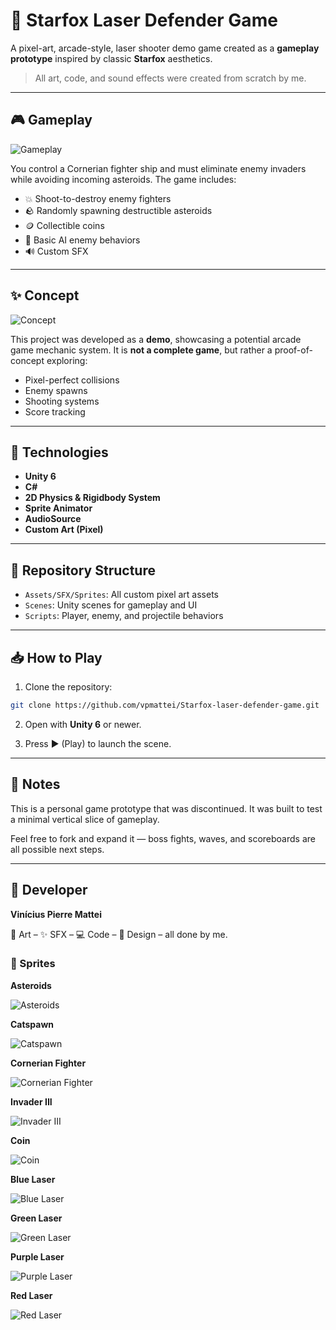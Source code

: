 # 🚀 Starfox Laser Defender Game

A pixel-art, arcade-style, laser shooter demo game created as a **gameplay prototype** inspired by classic **Starfox** aesthetics.

> All art, code, and sound effects were created from scratch by me.

---

## 🎮 Gameplay

![Gameplay](https://raw.githubusercontent.com/vpmattei/Starfox-laser-defender-game/main/Assets/GameImages/starfox-gameplay.png)

You control a Cornerian fighter ship and must eliminate enemy invaders while avoiding incoming asteroids. The game includes:
- 💥 Shoot-to-destroy enemy fighters
- 🪨 Randomly spawning destructible asteroids
- 🪙 Collectible coins
- 🤖 Basic AI enemy behaviors
- 🔊 Custom SFX

---

## ✨ Concept

![Concept](https://raw.githubusercontent.com/vpmattei/Starfox-laser-defender-game/main/Assets/GameImages/starfox-game-concept.png)

This project was developed as a **demo**, showcasing a potential arcade game mechanic system. It is **not a complete game**, but rather a proof-of-concept exploring:
- Pixel-perfect collisions
- Enemy spawns
- Shooting systems
- Score tracking

---

## 🧠 Technologies

- **Unity 6**
- **C#**
- **2D Physics & Rigidbody System**
- **Sprite Animator**
- **AudioSource**
- **Custom Art (Pixel)**

---

## 📁 Repository Structure

- `Assets/SFX/Sprites`: All custom pixel art assets
- `Scenes`: Unity scenes for gameplay and UI
- `Scripts`: Player, enemy, and projectile behaviors

---

## 📥 How to Play

1. Clone the repository:
```bash
git clone https://github.com/vpmattei/Starfox-laser-defender-game.git
```

2. Open with **Unity 6** or newer.

3. Press ▶️ (Play) to launch the scene.

---

## 📢 Notes

This is a personal game prototype that was discontinued. It was built to test a minimal vertical slice of gameplay.

Feel free to fork and expand it — boss fights, waves, and scoreboards are all possible next steps.

---

## 🧠 Developer

**Vinícius Pierre Mattei**

🎨 Art – ✨ SFX – 💻 Code – 🧠 Design – all done by me.


### 🎨 Sprites

**Asteroids**

![Asteroids](https://raw.githubusercontent.com/vpmattei/Starfox-laser-defender-game/refs/heads/main/Assets/Sprites/Asteroids.png)

**Catspawn**

![Catspawn](https://raw.githubusercontent.com/vpmattei/Starfox-laser-defender-game/refs/heads/main/Assets/Sprites/Catspawn.png)

**Cornerian Fighter**

![Cornerian Fighter](https://raw.githubusercontent.com/vpmattei/Starfox-laser-defender-game/refs/heads/main/Assets/Sprites/Cornerian%20Fighter.png)

**Invader III**

![Invader III](https://raw.githubusercontent.com/vpmattei/Starfox-laser-defender-game/refs/heads/main/Assets/Sprites/Invader%20III.png)

**Coin**

![Coin](https://raw.githubusercontent.com/vpmattei/Starfox-laser-defender-game/refs/heads/main/Assets/Sprites/Coin.png)

**Blue Laser**

![Blue Laser](https://raw.githubusercontent.com/vpmattei/Starfox-laser-defender-game/refs/heads/main/Assets/Sprites/Blue%20Laser.png)

**Green Laser**

![Green Laser](https://raw.githubusercontent.com/vpmattei/Starfox-laser-defender-game/refs/heads/main/Assets/Sprites/Green%20Laser.png)

**Purple Laser**

![Purple Laser](https://raw.githubusercontent.com/vpmattei/Starfox-laser-defender-game/refs/heads/main/Assets/Sprites/Purple%20Laser.png)

**Red Laser**

![Red Laser](https://raw.githubusercontent.com/vpmattei/Starfox-laser-defender-game/refs/heads/main/Assets/Sprites/Red%20Laser.png)

